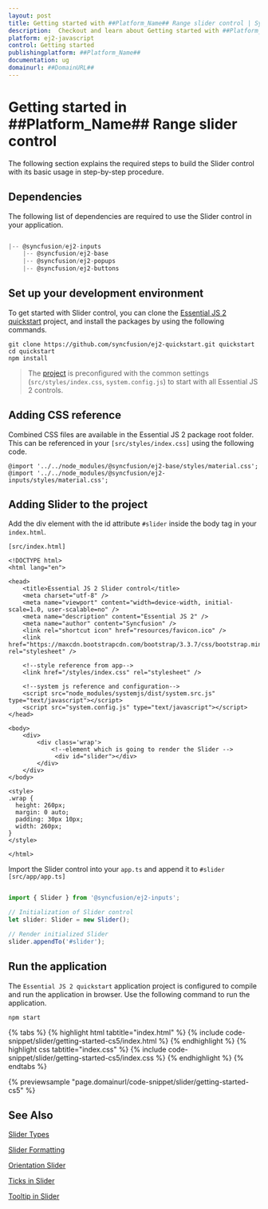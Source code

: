```yaml
---
layout: post
title: Getting started with ##Platform_Name## Range slider control | Syncfusion
description:  Checkout and learn about Getting started with ##Platform_Name## Range slider control of Syncfusion Essential JS 2 and more details.
platform: ej2-javascript
control: Getting started 
publishingplatform: ##Platform_Name##
documentation: ug
domainurl: ##DomainURL##
---
```


# Getting started in ##Platform_Name## Range slider control

The following section explains the required steps to build the Slider control with its basic
usage in step-by-step procedure.

## Dependencies

The following list of dependencies are required to use the Slider control in your application.

```javascript

|-- @syncfusion/ej2-inputs
    |-- @syncfusion/ej2-base
    |-- @syncfusion/ej2-popups
    |-- @syncfusion/ej2-buttons

```

## Set up your development environment

To get started with Slider control, you can clone the [Essential JS 2 quickstart](https://github.com/syncfusion/ej2-quickstart.git) project, and
install the packages by using the following commands.

```
git clone https://github.com/syncfusion/ej2-quickstart.git quickstart
cd quickstart
npm install
```

> The [project](https://github.com/syncfusion/ej2-quickstart.git) is preconfigured with the common settings (`src/styles/index.css`, `system.config.js`) to start with all Essential JS 2 controls.

## Adding CSS reference

Combined CSS files are available in the Essential JS 2 package root folder. This can be referenced in your `[src/styles/index.css]` using the following code.

```
@import '../../node_modules/@syncfusion/ej2-base/styles/material.css';
@import '../../node_modules/@syncfusion/ej2-inputs/styles/material.css';
```

## Adding Slider to the project

Add the div element with the id attribute `#slider` inside the body tag in your `index.html`.

`[src/index.html]`

```
<!DOCTYPE html>
<html lang="en">

<head>
    <title>Essential JS 2 Slider control</title>
    <meta charset="utf-8" />
    <meta name="viewport" content="width=device-width, initial-scale=1.0, user-scalable=no" />
    <meta name="description" content="Essential JS 2" />
    <meta name="author" content="Syncfusion" />
    <link rel="shortcut icon" href="resources/favicon.ico" />
    <link href="https://maxcdn.bootstrapcdn.com/bootstrap/3.3.7/css/bootstrap.min.css" rel="stylesheet" />

    <!--style reference from app-->
    <link href="/styles/index.css" rel="stylesheet" />

    <!--system js reference and configuration-->
    <script src="node_modules/systemjs/dist/system.src.js" type="text/javascript"></script>
    <script src="system.config.js" type="text/javascript"></script>
</head>

<body>
    <div>
        <div class='wrap'>
            <!--element which is going to render the Slider -->
             <div id="slider"></div>
        </div>
    </div>
</body>

<style>
.wrap {
  height: 260px;
  margin: 0 auto;
  padding: 30px 10px;
  width: 260px;
}
</style>

</html>

```

Import the  Slider control into your `app.ts` and append it to `#slider`
`[src/app/app.ts]`

```ts

import { Slider } from '@syncfusion/ej2-inputs';

// Initialization of Slider control
let slider: Slider = new Slider();

// Render initialized Slider
slider.appendTo('#slider');

```

## Run the application

The `Essential JS 2 quickstart` application project is configured to compile and run the application in browser. Use the following command to run the application.

```
npm start
```

{% tabs %}
{% highlight html tabtitle="index.html" %}
{% include code-snippet/slider/getting-started-cs5/index.html %}
{% endhighlight %}
{% highlight css tabtitle="index.css" %}
{% include code-snippet/slider/getting-started-cs5/index.css %}
{% endhighlight %}
{% endtabs %}
          
{% previewsample "page.domainurl/code-snippet/slider/getting-started-cs5" %}

## See Also

[Slider Types](./types/)

[Slider Formatting](./format/)

[Orientation Slider](./orientation/)

[Ticks in Slider](./ticks/)

[Tooltip in Slider](./tooltip/)
